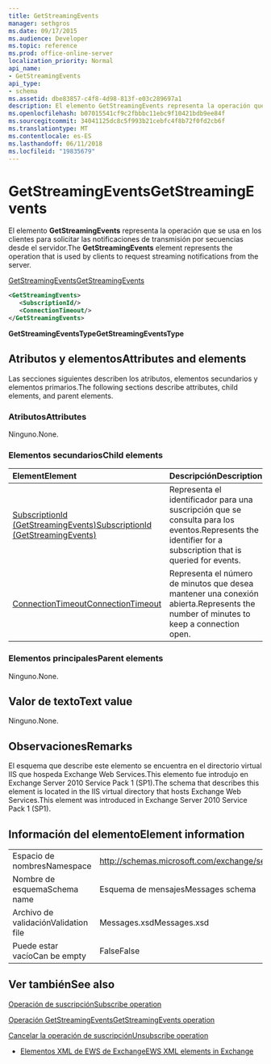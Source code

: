 ```yaml
---
title: GetStreamingEvents
manager: sethgros
ms.date: 09/17/2015
ms.audience: Developer
ms.topic: reference
ms.prod: office-online-server
localization_priority: Normal
api_name:
- GetStreamingEvents
api_type:
- schema
ms.assetid: dbe83857-c4f8-4d98-813f-e03c289697a1
description: El elemento GetStreamingEvents representa la operación que se usa en los clientes para solicitar las notificaciones de transmisión por secuencias desde el servidor.
ms.openlocfilehash: b07015541cf9c2fbbbc11ebc9f10421bdb9ee84f
ms.sourcegitcommit: 34041125dc8c5f993b21cebfc4f8b72f0fd2cb6f
ms.translationtype: MT
ms.contentlocale: es-ES
ms.lasthandoff: 06/11/2018
ms.locfileid: "19835679"
---
```

# <a name="getstreamingevents"></a><span data-ttu-id="3b898-103">GetStreamingEvents</span><span class="sxs-lookup"><span data-stu-id="3b898-103">GetStreamingEvents</span></span>

<span data-ttu-id="3b898-104">El elemento **GetStreamingEvents** representa la operación que se usa en los clientes para solicitar las notificaciones de transmisión por secuencias desde el servidor.</span><span class="sxs-lookup"><span data-stu-id="3b898-104">The **GetStreamingEvents** element represents the operation that is used by clients to request streaming notifications from the server.</span></span> 
  
[<span data-ttu-id="3b898-105">GetStreamingEvents</span><span class="sxs-lookup"><span data-stu-id="3b898-105">GetStreamingEvents</span></span>](getstreamingevents.md)
  
```XML
<GetStreamingEvents>
   <SubscriptionId/>
   <ConnectionTimeout/>
</GetStreamingEvents>
```

 <span data-ttu-id="3b898-106">**GetStreamingEventsType**</span><span class="sxs-lookup"><span data-stu-id="3b898-106">**GetStreamingEventsType**</span></span>
## <a name="attributes-and-elements"></a><span data-ttu-id="3b898-107">Atributos y elementos</span><span class="sxs-lookup"><span data-stu-id="3b898-107">Attributes and elements</span></span>

<span data-ttu-id="3b898-108">Las secciones siguientes describen los atributos, elementos secundarios y elementos primarios.</span><span class="sxs-lookup"><span data-stu-id="3b898-108">The following sections describe attributes, child elements, and parent elements.</span></span>
  
### <a name="attributes"></a><span data-ttu-id="3b898-109">Atributos</span><span class="sxs-lookup"><span data-stu-id="3b898-109">Attributes</span></span>

<span data-ttu-id="3b898-110">Ninguno.</span><span class="sxs-lookup"><span data-stu-id="3b898-110">None.</span></span>
  
### <a name="child-elements"></a><span data-ttu-id="3b898-111">Elementos secundarios</span><span class="sxs-lookup"><span data-stu-id="3b898-111">Child elements</span></span>

|<span data-ttu-id="3b898-112">**Element**</span><span class="sxs-lookup"><span data-stu-id="3b898-112">**Element**</span></span>|<span data-ttu-id="3b898-113">**Descripción**</span><span class="sxs-lookup"><span data-stu-id="3b898-113">**Description**</span></span>|
|:-----|:-----|
|[<span data-ttu-id="3b898-114">SubscriptionId (GetStreamingEvents)</span><span class="sxs-lookup"><span data-stu-id="3b898-114">SubscriptionId (GetStreamingEvents)</span></span>](subscriptionid-getstreamingevents.md) <br/> |<span data-ttu-id="3b898-115">Representa el identificador para una suscripción que se consulta para los eventos.</span><span class="sxs-lookup"><span data-stu-id="3b898-115">Represents the identifier for a subscription that is queried for events.</span></span>  <br/> |
|[<span data-ttu-id="3b898-116">ConnectionTimeout</span><span class="sxs-lookup"><span data-stu-id="3b898-116">ConnectionTimeout</span></span>](connectiontimeout.md) <br/> |<span data-ttu-id="3b898-117">Representa el número de minutos que desea mantener una conexión abierta.</span><span class="sxs-lookup"><span data-stu-id="3b898-117">Represents the number of minutes to keep a connection open.</span></span>  <br/> |
   
### <a name="parent-elements"></a><span data-ttu-id="3b898-118">Elementos principales</span><span class="sxs-lookup"><span data-stu-id="3b898-118">Parent elements</span></span>

<span data-ttu-id="3b898-119">Ninguno.</span><span class="sxs-lookup"><span data-stu-id="3b898-119">None.</span></span>
  
## <a name="text-value"></a><span data-ttu-id="3b898-120">Valor de texto</span><span class="sxs-lookup"><span data-stu-id="3b898-120">Text value</span></span>

<span data-ttu-id="3b898-121">Ninguno.</span><span class="sxs-lookup"><span data-stu-id="3b898-121">None.</span></span>
  
## <a name="remarks"></a><span data-ttu-id="3b898-122">Observaciones</span><span class="sxs-lookup"><span data-stu-id="3b898-122">Remarks</span></span>

<span data-ttu-id="3b898-123">El esquema que describe este elemento se encuentra en el directorio virtual IIS que hospeda Exchange Web Services.This elemento fue introdujo en Exchange Server 2010 Service Pack 1 (SP1).</span><span class="sxs-lookup"><span data-stu-id="3b898-123">The schema that describes this element is located in the IIS virtual directory that hosts Exchange Web Services.This element was introduced in Exchange Server 2010 Service Pack 1 (SP1).</span></span>
  
## <a name="element-information"></a><span data-ttu-id="3b898-124">Información del elemento</span><span class="sxs-lookup"><span data-stu-id="3b898-124">Element information</span></span>

|||
|:-----|:-----|
|<span data-ttu-id="3b898-125">Espacio de nombres</span><span class="sxs-lookup"><span data-stu-id="3b898-125">Namespace</span></span>  <br/> |http://schemas.microsoft.com/exchange/services/2006/messages  <br/> |
|<span data-ttu-id="3b898-126">Nombre de esquema</span><span class="sxs-lookup"><span data-stu-id="3b898-126">Schema name</span></span>  <br/> |<span data-ttu-id="3b898-127">Esquema de mensajes</span><span class="sxs-lookup"><span data-stu-id="3b898-127">Messages schema</span></span>  <br/> |
|<span data-ttu-id="3b898-128">Archivo de validación</span><span class="sxs-lookup"><span data-stu-id="3b898-128">Validation file</span></span>  <br/> |<span data-ttu-id="3b898-129">Messages.xsd</span><span class="sxs-lookup"><span data-stu-id="3b898-129">Messages.xsd</span></span>  <br/> |
|<span data-ttu-id="3b898-130">Puede estar vacío</span><span class="sxs-lookup"><span data-stu-id="3b898-130">Can be empty</span></span>  <br/> |<span data-ttu-id="3b898-131">False</span><span class="sxs-lookup"><span data-stu-id="3b898-131">False</span></span>  <br/> |
   
## <a name="see-also"></a><span data-ttu-id="3b898-132">Ver también</span><span class="sxs-lookup"><span data-stu-id="3b898-132">See also</span></span>



[<span data-ttu-id="3b898-133">Operación de suscripción</span><span class="sxs-lookup"><span data-stu-id="3b898-133">Subscribe operation</span></span>](subscribe-operation.md)
  
[<span data-ttu-id="3b898-134">Operación GetStreamingEvents</span><span class="sxs-lookup"><span data-stu-id="3b898-134">GetStreamingEvents operation</span></span>](getstreamingevents-operation.md)
  
[<span data-ttu-id="3b898-135">Cancelar la operación de suscripción</span><span class="sxs-lookup"><span data-stu-id="3b898-135">Unsubscribe operation</span></span>](unsubscribe-operation.md)


- [<span data-ttu-id="3b898-136">Elementos XML de EWS de Exchange</span><span class="sxs-lookup"><span data-stu-id="3b898-136">EWS XML elements in Exchange</span></span>](ews-xml-elements-in-exchange.md)

